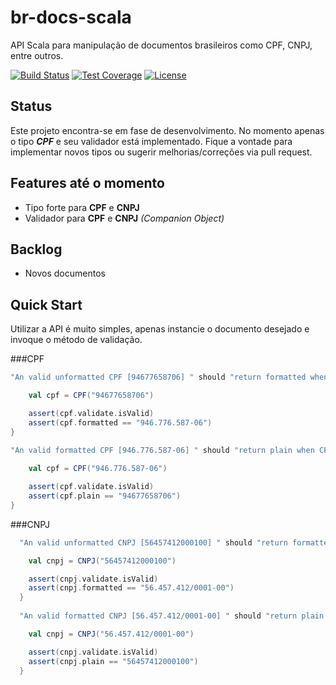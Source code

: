 # br-docs-scala

API Scala para manipulação de documentos brasileiros como CPF, CNPJ, entre outros.

[![Build Status](https://secure.travis-ci.org/sandokandias/br-docs-scala.png?branch=master)](http://travis-ci.org/sandokandias/br-docs-scala?branch=master)
[![Test Coverage](http://codecov.io/github/sandokandias/br-docs-scala/coverage.svg?branch=master)](http://codecov.io/github/sandokandias/br-docs-scala?branch=master)
[![License](http://img.shields.io/badge/license-CC0%201.0-blue.svg)](https://creativecommons.org/publicdomain/zero/1.0/legalcode)


## Status

Este projeto encontra-se em fase de desenvolvimento. No momento apenas o tipo ***CPF*** e seu validador está implementado.
Fique a vontade para implementar novos tipos ou sugerir melhorias/correções via pull request.

## Features até o momento

* Tipo forte para **CPF** e **CNPJ**
* Validador para **CPF** e **CNPJ** *(Companion Object)*

## Backlog

* Novos documentos

## <a name="quick-start">Quick Start</a>

Utilizar a API é muito simples, apenas instancie o documento desejado e invoque o método de validação.

###CPF

```Scala
"An valid unformatted CPF [94677658706] " should "return formatted when CPF.formatted is called" in {

    val cpf = CPF("94677658706")

    assert(cpf.validate.isValid)
    assert(cpf.formatted == "946.776.587-06")
}
  
"An valid formatted CPF [946.776.587-06] " should "return plain when CPF.plain is called" in {

    val cpf = CPF("946.776.587-06")

    assert(cpf.validate.isValid)
    assert(cpf.plain == "94677658706")
}
```

###CNPJ

```Scala
  "An valid unformatted CNPJ [56457412000100] " should "return formatted when CNPJ.formatted is called" in {

    val cnpj = CNPJ("56457412000100")

    assert(cnpj.validate.isValid)
    assert(cnpj.formatted == "56.457.412/0001-00")
  }
  
  "An valid formatted CNPJ [56.457.412/0001-00] " should "return plain when CNPJ.plain is called" in {

    val cnpj = CNPJ("56.457.412/0001-00")

    assert(cnpj.validate.isValid)
    assert(cnpj.plain == "56457412000100")
  }
```
